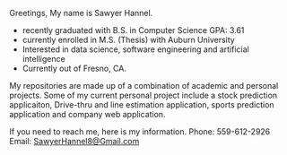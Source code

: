 Greetings, My name is Sawyer Hannel.

- recently graduated with B.S. in Computer Science GPA: 3.61
- currently enrolled in M.S. (Thesis) with Auburn University
- Interested in data science, software engineering and artificial intelligence
- Currently out of Fresno, CA.

My repositories are made up of a combination of academic and personal projects. 
Some of my current personal project include a stock prediction applicaiton, Drive-thru and line estimation application, sports prediction application and company web application. 

If you need to reach me, here is my information.
  Phone: 559-612-2926
  Email: SawyerHannel8@Gmail.com
